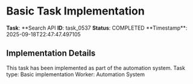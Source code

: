 # Basic Task Implementation

**Task**: **Search API
**ID**: task_0537
**Status**: COMPLETED
**Timestamp\*\*: 2025-09-18T22:47:47.497105

## Implementation Details

This task has been implemented as part of the automation system.
Task type: Basic implementation
Worker: Automation System

